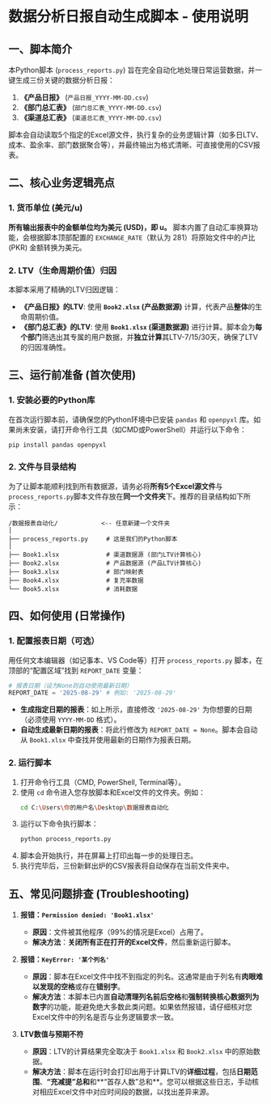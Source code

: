 # 数据分析日报自动生成脚本 - 使用说明

## 一、脚本简介

本Python脚本 (`process_reports.py`) 旨在完全自动化地处理日常运营数据，并一键生成三份关键的数据分析日报：

1.  **《产品日报》** (`产品日报_YYYY-MM-DD.csv`)
2.  **《部门总汇表》** (`部门总汇表_YYYY-MM-DD.csv`)
3.  **《渠道总汇表》** (`渠道总汇表_YYYY-MM-DD.csv`)

脚本会自动读取5个指定的Excel源文件，执行复杂的业务逻辑计算（如多日LTV、成本、盈余率、部门数据聚合等），并最终输出为格式清晰、可直接使用的CSV报表。

## 二、核心业务逻辑亮点

### 1. 货币单位 (美元/u)
**所有输出报表中的金额单位均为美元 (USD)，即 u。** 脚本内置了自动汇率换算功能，会根据脚本顶部配置的 `EXCHANGE_RATE`（默认为 281）将原始文件中的卢比 (PKR) 金额转换为美元。

### 2. LTV（生命周期价值）归因
本脚本采用了精确的LTV归因逻辑：
* **《产品日报》的LTV**: 使用 **`Book2.xlsx` (产品数据源)** 计算，代表产品**整体**的生命周期价值。
* **《部门总汇表》的LTV**: 使用 **`Book1.xlsx` (渠道数据源)** 进行计算。脚本会为**每个部门**筛选出其专属的用户数据，并**独立计算**其LTV-7/15/30天，确保了LTV的归因准确性。

## 三、运行前准备 (首次使用)

### 1. 安装必要的Python库
在首次运行脚本前，请确保您的Python环境中已安装 `pandas` 和 `openpyxl` 库。如果尚未安装，请打开命令行工具（如CMD或PowerShell）并运行以下命令：
```bash
pip install pandas openpyxl
```

### 2. 文件与目录结构
为了让脚本能顺利找到所有数据源，请务必将**所有5个Excel源文件**与`process_reports.py`脚本文件存放在**同一个文件夹**下。推荐的目录结构如下所示：

```
/数据报表自动化/            <-- 任意新建一个文件夹
│
├── process_reports.py     # 这是我们的Python脚本
│
├── Book1.xlsx             # 渠道数据源 (部门LTV计算核心)
├── Book2.xlsx             # 产品数据源 (产品LTV计算核心)
├── Book3.xlsx             # 部门映射表
├── Book4.xlsx             # 复充率数据
└── Book5.xlsx             # 消耗数据
```

## 四、如何使用 (日常操作)

### 1. 配置报表日期（可选）
用任何文本编辑器（如记事本、VS Code等）打开 `process_reports.py` 脚本，在顶部的“配置区域”找到 `REPORT_DATE` 变量：
```python
# 报表日期（设为None则自动使用最新日期）
REPORT_DATE = '2025-08-29' # 例如: '2025-08-29'
```
* **生成指定日期的报表**：如上所示，直接修改 `'2025-08-29'` 为你想要的日期（必须使用 `YYYY-MM-DD` 格式）。
* **自动生成最新日期的报表**：将此行修改为 `REPORT_DATE = None`。脚本会自动从 `Book1.xlsx` 中查找并使用最新的日期作为报表日期。

### 2. 运行脚本
1.  打开命令行工具（CMD, PowerShell, Terminal等）。
2.  使用 `cd` 命令进入您存放脚本和Excel文件的文件夹。例如：
    ```bash
    cd C:\Users\你的用户名\Desktop\数据报表自动化
    ```
3.  运行以下命令执行脚本：
    ```bash
    python process_reports.py
    ```
4.  脚本会开始执行，并在屏幕上打印出每一步的处理日志。
5.  执行完毕后，三份新鲜出炉的CSV报表将自动保存在当前文件夹中。

## 五、常见问题排查 (Troubleshooting)

1.  **报错：`Permission denied: 'Book1.xlsx'`**
    * **原因**：文件被其他程序（99%的情况是Excel）占用了。
    * **解决方法**：**关闭所有正在打开的Excel文件**，然后重新运行脚本。

2.  **报错：`KeyError: '某个列名'`**
    * **原因**：脚本在Excel文件中找不到指定的列名。这通常是由于列名有**肉眼难以发现的空格**或存在**错别字**。
    * **解决方法**：本脚本已内置**自动清理列名前后空格**和**强制转换核心数据列为数字**的功能，能避免绝大多数此类问题。如果依然报错，请仔细核对您Excel文件中的列名是否与业务逻辑要求一致。

3.  **LTV数值与预期不符**
    * **原因**：LTV的计算结果完全取决于 `Book1.xlsx` 和 `Book2.xlsx` 中的原始数据。
    * **解决方法**：脚本在运行时会打印出用于计算LTV的**详细过程**，包括**日期范围**、**“充减提”总和**和**“首存人数”总和**。您可以根据这些日志，手动核对相应Excel文件中对应时间段的数据，以找出差异来源。
